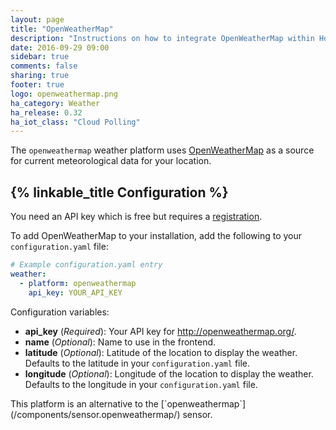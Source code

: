 ```yaml
---
layout: page
title: "OpenWeatherMap"
description: "Instructions on how to integrate OpenWeatherMap within Home Assistant."
date: 2016-09-29 09:00
sidebar: true
comments: false
sharing: true
footer: true
logo: openweathermap.png
ha_category: Weather
ha_release: 0.32
ha_iot_class: "Cloud Polling"
---
```


The `openweathermap` weather platform uses [OpenWeatherMap](http://openweathermap.org/) as a source for current meteorological data for your location.

## {% linkable_title Configuration %}

You need an API key which is free but requires a [registration](http://home.openweathermap.org/users/sign_up).

To add OpenWeatherMap to your installation, add the following to your `configuration.yaml` file:

```yaml
# Example configuration.yaml entry
weather:
  - platform: openweathermap
    api_key: YOUR_API_KEY
```

Configuration variables:

- **api_key** (*Required*): Your API key for http://openweathermap.org/.
- **name** (*Optional*): Name to use in the frontend.
- **latitude** (*Optional*): Latitude of the location to display the weather. Defaults to the latitude in your `configuration.yaml` file. 
- **longitude** (*Optional*): Longitude of the location to display the weather. Defaults to the longitude in your `configuration.yaml` file.

<p class='note'>
This platform is an alternative to the [`openweathermap`](/components/sensor.openweathermap/) sensor. 
</p>
